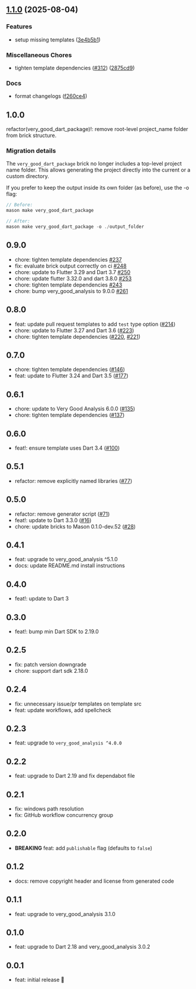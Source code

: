 ## [1.1.0](https://github.com/matiasleyba/very_good_templates_release_please/compare/very_good_dart_package-v1.0.0...very_good_dart_package-v1.1.0) (2025-08-04)


### Features

* setup missing templates ([3e4b5b1](https://github.com/matiasleyba/very_good_templates_release_please/commit/3e4b5b17dd84680325fcd4ecdd3bc5de72a55cd2))


### Miscellaneous Chores

* tighten template dependencies ([#312](https://github.com/matiasleyba/very_good_templates_release_please/issues/312)) ([2875cd9](https://github.com/matiasleyba/very_good_templates_release_please/commit/2875cd9aecc249fc0d2a4cd64efb3be20603f1da))


### Docs

* format changelogs ([f260ce4](https://github.com/matiasleyba/very_good_templates_release_please/commit/f260ce4395b17f452a72fe0ae09dc70390bc3a14))

## 1.0.0

refactor(very_good_dart_package)!: remove root-level project_name folder from brick structure.

### Migration details

The `very_good_dart_package` brick no longer includes a top-level project name folder.
This allows generating the project directly into the current or a custom directory.

If you prefer to keep the output inside its own folder (as before), use the -o flag:

```dart
// Before:
mason make very_good_dart_package

// After:
mason make very_good_dart_package -o ./output_folder
```

## 0.9.0

- chore: tighten template dependencies [#237](https://github.com/VeryGoodOpenSource/very_good_templates/pull/237)
- fix: evaluate brick output correctly on ci [#248](https://github.com/VeryGoodOpenSource/very_good_templates/pull/248)
- chore: update to Flutter 3.29 and Dart 3.7 [#250](https://github.com/VeryGoodOpenSource/very_good_templates/pull/250)
- chore: update flutter 3.32.0 and dart 3.8.0 [#253](https://github.com/VeryGoodOpenSource/very_good_templates/pull/253)
- chore: tighten template dependencies [#243](https://github.com/VeryGoodOpenSource/very_good_templates/pull/243)
- chore: bump very_good_analysis to 9.0.0 [#261](https://github.com/VeryGoodOpenSource/very_good_templates/pull/261)

## 0.8.0

- feat: update pull request templates to add `test` type option ([#214](https://github.com/VeryGoodOpenSource/very_good_templates/pull/214))
- chore: update to Flutter 3.27 and Dart 3.6 ([#223](https://github.com/VeryGoodOpenSource/very_good_templates/pull/223))
- chore: tighten template dependencies ([#220](https://github.com/VeryGoodOpenSource/very_good_templates/pull/220), [#221](https://github.com/VeryGoodOpenSource/very_good_templates/pull/221))

## 0.7.0

- chore: tighten template dependencies ([#146](https://github.com/VeryGoodOpenSource/very_good_templates/pull/146))
- feat: update to Flutter 3.24 and Dart 3.5 ([#177](https://github.com/VeryGoodOpenSource/very_good_templates/pull/177))

## 0.6.1

- chore: update to Very Good Analysis 6.0.0 ([#135](https://github.com/VeryGoodOpenSource/very_good_templates/pull/135))
- chore: tighten template dependencies ([#137](https://github.com/VeryGoodOpenSource/very_good_templates/pull/137))

## 0.6.0

- feat!: ensure template uses Dart 3.4 ([#100](https://github.com/VeryGoodOpenSource/very_good_templates/pull/100))

## 0.5.1

- refactor: remove explicitly named libraries ([#77](https://github.com/VeryGoodOpenSource/very_good_templates/pull/77))

## 0.5.0

- refactor: remove generator script ([#71](https://github.com/VeryGoodOpenSource/very_good_dart_package/pull/71))
- feat!: update to Dart 3.3.0 ([#16](https://github.com/VeryGoodOpenSource/very_good_templates/pull/16))
- chore: update bricks to Mason 0.1.0-dev.52 ([#28](https://github.com/VeryGoodOpenSource/very_good_templates/pull/28))

## 0.4.1

- feat: upgrade to very_good_analysis ^5.1.0
- docs: update README.md install instructions

## 0.4.0

- feat!: update to Dart 3

## 0.3.0

- feat!: bump min Dart SDK to 2.19.0

## 0.2.5

- fix: patch version downgrade
- chore: support dart sdk 2.18.0

## 0.2.4

- fix: unnecessary issue/pr templates on template src
- feat: update workflows, add spellcheck

## 0.2.3

- feat: upgrade to `very_good_analysis ^4.0.0`

## 0.2.2

- feat: upgrade to Dart 2.19 and fix dependabot file

## 0.2.1

- fix: windows path resolution
- fix: GitHub workflow concurrency group

## 0.2.0

- **BREAKING** feat: add `publishable` flag (defaults to `false`)

## 0.1.2

- docs: remove copyright header and license from generated code

## 0.1.1

- feat: upgrade to very_good_analysis 3.1.0

## 0.1.0

- feat: upgrade to Dart 2.18 and very_good_analysis 3.0.2

## 0.0.1

- feat: initial release 🎉
